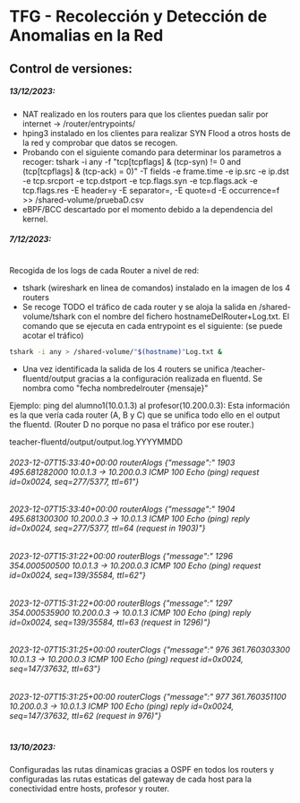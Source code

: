 # TFG - Recolección y Detección de Anomalias en la Red


## Control de versiones:


##### 13/12/2023:

- NAT realizado en los routers para que los clientes puedan salir por internet ->  /router/entrypoints/
- hping3 instalado en los clientes para realizar SYN Flood a otros hosts de la red y comprobar que datos se recogen.
- Probando con el siguiente comando para determinar los parametros a recoger:
tshark -i any -f "tcp[tcpflags] & (tcp-syn) != 0 and (tcp[tcpflags] & (tcp-ack) = 0)" -T fields -e frame.time -e ip.src -e ip.dst -e tcp.srcport -e tcp.dstport -e tcp.flags.syn -e tcp.flags.ack -e tcp.flags.res -E header=y -E separator=, -E quote=d -E occurrence=f >> /shared-volume/pruebaD.csv
- eBPF/BCC descartado por el momento debido a la dependencia del kernel.


##### 7/12/2023:
#
Recogida de los logs de cada Router a nivel de red:
- tshark (wireshark en linea de comandos) instalado en la imagen de los 4 routers
- Se recoge  TODO el tráfico de cada router y se aloja la salida en /shared-volume/tshark con el nombre del fichero hostnameDelRouter+Log.txt. El comando que se ejecuta en cada entrypoint es el siguiente: (se puede acotar el tráfico)
```sh
tshark -i any > /shared-volume/"$(hostname)"Log.txt &
```
- Una vez identificada la salida de los 4 routers se unifica /teacher-fluentd/output gracias a la configuración realizada en fluentd. Se nombra como "fecha  nombredelrouter {mensaje}"

Ejemplo:   ping del alumno1(10.0.1.3) al profesor(10.200.0.3):
Esta información es la que vería cada router (A, B y C) que se unifica todo ello en el output the fluentd. (Router D no porque no pasa el tráfico por ese router.)

teacher-fluentd/output/output.log.YYYYMMDD

###### 2023-12-07T15:33:40+00:00	routerAlogs	{"message":" 1903 495.681282000     10.0.1.3 → 10.200.0.3   ICMP 100 Echo (ping) request  id=0x0024, seq=277/5377, ttl=61"} 
###### 2023-12-07T15:33:40+00:00	routerAlogs	{"message":" 1904 495.681300300   10.200.0.3 → 10.0.1.3     ICMP 100 Echo (ping) reply    id=0x0024, seq=277/5377, ttl=64 (request in 1903)"}
###### 2023-12-07T15:31:22+00:00	routerBlogs	{"message":" 1296 354.000500500     10.0.1.3 → 10.200.0.3   ICMP 100 Echo (ping) request  id=0x0024, seq=139/35584, ttl=62"}
###### 2023-12-07T15:31:22+00:00	routerBlogs	{"message":" 1297 354.000535900   10.200.0.3 → 10.0.1.3     ICMP 100 Echo (ping) reply    id=0x0024, seq=139/35584, ttl=63 (request in 1296)"}
###### 2023-12-07T15:31:25+00:00	routerClogs	{"message":"  976 361.760303300     10.0.1.3 → 10.200.0.3   ICMP 100 Echo (ping) request  id=0x0024, seq=147/37632, ttl=63"}
###### 2023-12-07T15:31:25+00:00	routerClogs	{"message":"  977 361.760351100   10.200.0.3 → 10.0.1.3     ICMP 100 Echo (ping) reply    id=0x0024, seq=147/37632, ttl=62 (request in 976)"}


#
##### 13/10/2023: 

Configuradas las rutas dinamicas gracias a OSPF en todos los routers y configuradas las rutas estaticas del gateway de cada host para la conectividad entre hosts, profesor y router.
